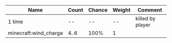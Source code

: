 | Name                  | Count | Chance | Weight | Comment          |
| --------------------- | ----- | ------ | ------ | ---------------- |
| 1 time                |    -- |     -- |     -- | killed by player |
| minecraft:wind_charge |  4..6 |   100% |      1 |                  |